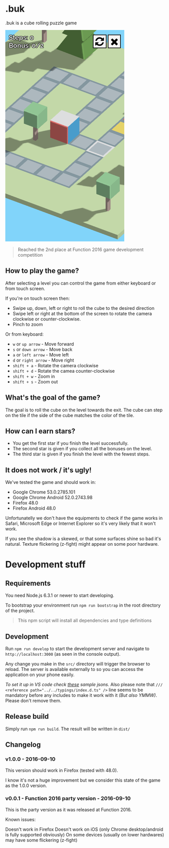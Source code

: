 # .buk

.buk is a cube rolling puzzle game

![buk screenshot](src/images/lvl0004.png)

> Reached the 2nd place at Function 2016 game development competition

## How to play the game?

After selecting a level you can control the game from either keyboard
or from touch screen.

If you're on touch screen then:

-   Swipe up, down, left or right to roll the cube to the desired
    direction
-   Swipe left or right at the bottom of the screen to rotate the camera
    clockwise or counter-clockwise.
-   Pinch to zoom

Or from keyboard:

- `w` or `up arrow` - Move forward
- `s` or `down arrow` - Move back
- `a` or `left arrow` - Move left
- `d` or `right arrow` - Move right
- `shift + a` - Rotate the camera clockwise
- `shift + d` - Rotate the camea counter-clockwise
- `shift + w` - Zoom in
- `shift + s` - Zoom out

## What's the goal of the game?

The goal is to roll the cube on the level towards the exit. The cube
can step on the tile if the side of the cube matches the color of the
tile.

## How can I earn stars?

-   You get the first star if you finish the level successfully.
-   The second star is given if you collect all the bonuses on the level.
-   The third star is given if you finish the level with the fewest steps. 

## It does not work / it's ugly!

We've tested the game and should work in:
 
-   Google Chrome 53.0.2785.101
-   Google Chrome Android 52.0.2743.98
-   Firefox 48.0
-   Firefox Android 48.0

Unfortunatelly we don't have the equipments to check if the game works 
in Safari, Microsoft Edge or Internet Explorer so it's very likely that 
it won't work.

If you see the shadow is a skewed, or that some surfaces shine
so bad it's natural. Texture flickering (z-fight) might appear on some
poor hardware.

# Development stuff

## Requirements

You need Node.js 6.3.1 or newer to start developing.

To bootstrap your environment run `npm run bootstrap` in the root
directory of the project.
 
> This npm script will install all dependencies and type definitions

## Development

Run `npm run develop` to start the development server and navigate to
`http://localhost:3000` (as seen in the console output).

Any change you make in the `src/` directory will trigger the browser
to reload. The server is available externally to so you can access
the application on your phone easily.

*To set it up in VS code check 
[these](https://gist.github.com/caiwan/c23ee4b06e6c90748b2da58a9ea98e38) 
sample jsons.* Also please note that
`/// <reference path="../../typings/index.d.ts" />` line seems to be
mandatory before any includes to make it work with it *(But also YMMW)*.
Please don't remove them.

## Release build

Simply run `npm run build`. The result will be written in `dist/`

## Changelog

### v1.0.0 - 2016-09-10

This version should work in Firefox (tested with 48.0).

I know it's not a huge improvement but we consider this state of the game
as the 1.0.0 version.

### v0.0.1 - Function 2016 party version - 2016-09-10

This is the party version as it was released at Function 2016.

Known issues:

Doesn't work in Firefox
Doesn't work on iOS (only Chrome desktop/android is fully supported obviously)
On some devices (usually on lower hardwares) may have some flickering (z-fight)
